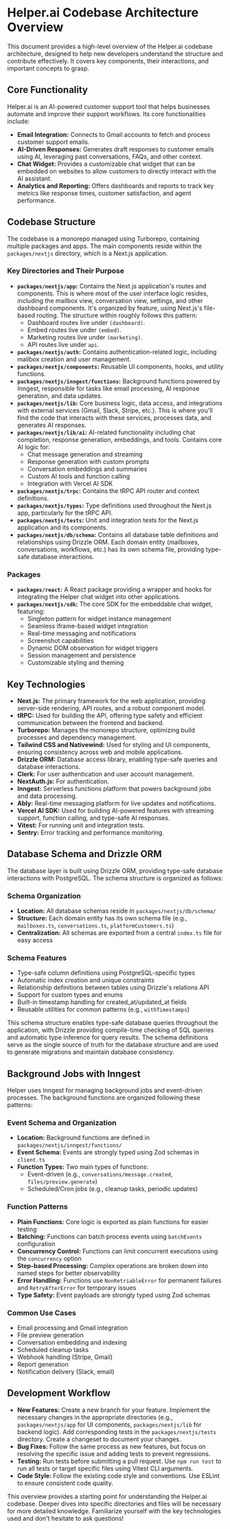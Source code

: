 # Helper.ai Codebase Architecture Overview

This document provides a high-level overview of the Helper.ai codebase architecture, designed to help new developers understand the structure and contribute effectively.  It covers key components, their interactions, and important concepts to grasp.

## Core Functionality

Helper.ai is an AI-powered customer support tool that helps businesses automate and improve their support workflows.  Its core functionalities include:

- **Email Integration:**  Connects to Gmail accounts to fetch and process customer support emails.
- **AI-Driven Responses:**  Generates draft responses to customer emails using AI, leveraging past conversations, FAQs, and other context.
- **Chat Widget:**  Provides a customizable chat widget that can be embedded on websites to allow customers to directly interact with the AI assistant.
- **Analytics and Reporting:**  Offers dashboards and reports to track key metrics like response times, customer satisfaction, and agent performance.

## Codebase Structure

The codebase is a monorepo managed using Turborepo, containing multiple packages and apps. The main components reside within the `packages/nextjs` directory, which is a Next.js application.

### Key Directories and Their Purpose

- **`packages/nextjs/app`:** Contains the Next.js application's routes and components. This is where most of the user interface logic resides, including the mailbox view, conversation view, settings, and other dashboard components.  It's organized by feature, using Next.js's file-based routing.  The structure within roughly follows this pattern:
    - Dashboard routes live under `(dashboard)`.
    - Embed routes live under `(embed)`.
    - Marketing routes live under `(marketing)`.
    - API routes live under `api`.
- **`packages/nextjs/auth`:** Contains authentication-related logic, including mailbox creation and user management.
- **`packages/nextjs/components`:**  Reusable UI components, hooks, and utility functions.
- **`packages/nextjs/inngest/functions`:** Background functions powered by Inngest, responsible for tasks like email processing, AI response generation, and data updates.
- **`packages/nextjs/lib`:** Core business logic, data access, and integrations with external services (Gmail, Slack, Stripe, etc.). This is where you'll find the code that interacts with these services, processes data, and generates AI responses.
- **`packages/nextjs/lib/ai`:** AI-related functionality including chat completion, response generation, embeddings, and tools. Contains core AI logic for:
    - Chat message generation and streaming
    - Response generation with custom prompts
    - Conversation embeddings and summaries
    - Custom AI tools and function calling
    - Integration with Vercel AI SDK
- **`packages/nextjs/trpc`:** Contains the tRPC API router and context definitions.
- **`packages/nextjs/types`:** Type definitions used throughout the Next.js app, particularly for the tRPC API.
- **`packages/nextjs/tests`:**  Unit and integration tests for the Next.js application and its components.
- **`packages/nextjs/db/schema`:** Contains all database table definitions and relationships using Drizzle ORM. Each domain entity (mailboxes, conversations, workflows, etc.) has its own schema file, providing type-safe database interactions.

### Packages

- **`packages/react`:** A React package providing a wrapper and hooks for integrating the Helper chat widget into other applications.
- **`packages/nextjs/sdk`:** The core SDK for the embeddable chat widget, featuring:
    - Singleton pattern for widget instance management
    - Seamless iframe-based widget integration
    - Real-time messaging and notifications
    - Screenshot capabilities
    - Dynamic DOM observation for widget triggers
    - Session management and persistence
    - Customizable styling and theming

## Key Technologies

- **Next.js:**  The primary framework for the web application, providing server-side rendering, API routes, and a robust component model.
- **tRPC:**  Used for building the API, offering type safety and efficient communication between the frontend and backend.
- **Turborepo:**  Manages the monorepo structure, optimizing build processes and dependency management.
- **Tailwind CSS and Nativewind:** Used for styling and UI components, ensuring consistency across web and mobile applications.
- **Drizzle ORM:**  Database access library, enabling type-safe queries and database interactions.
- **Clerk:**  For user authentication and user account management.
- **NextAuth.js:** For authentication.
- **Inngest:** Serverless functions platform that powers background jobs and data processing.
- **Ably:**  Real-time messaging platform for live updates and notifications.
- **Vercel AI SDK:** Used for building AI-powered features with streaming support, function calling, and type-safe AI responses.
- **Vitest:**  For running unit and integration tests.
- **Sentry:**  Error tracking and performance monitoring.

## Database Schema and Drizzle ORM

The database layer is built using Drizzle ORM, providing type-safe database interactions with PostgreSQL. The schema structure is organized as follows:

### Schema Organization

- **Location:** All database schemas reside in `packages/nextjs/db/schema/`
- **Structure:** Each domain entity has its own schema file (e.g., `mailboxes.ts`, `conversations.ts`, `platformCustomers.ts`)
- **Centralization:** All schemas are exported from a central `index.ts` file for easy access

### Schema Features

- Type-safe column definitions using PostgreSQL-specific types
- Automatic index creation and unique constraints
- Relationship definitions between tables using Drizzle's relations API
- Support for custom types and enums
- Built-in timestamp handling for created_at/updated_at fields
- Reusable utilities for common patterns (e.g., `withTimestamps`)

This schema structure enables type-safe database queries throughout the application, with Drizzle providing compile-time checking of SQL queries and automatic type inference for query results. The schema definitions serve as the single source of truth for the database structure and are used to generate migrations and maintain database consistency.

## Background Jobs with Inngest

Helper uses Inngest for managing background jobs and event-driven processes. The background functions are organized following these patterns:

### Event Schema and Organization

- **Location:** Background functions are defined in `packages/nextjs/inngest/functions/`
- **Event Schema:** Events are strongly typed using Zod schemas in `client.ts`
- **Function Types:** Two main types of functions:
  - Event-driven (e.g., `conversations/message.created`, `files/preview.generate`)
  - Scheduled/Cron jobs (e.g., cleanup tasks, periodic updates)

### Function Patterns

- **Plain Functions:** Core logic is exported as plain functions for easier testing
- **Batching:** Functions can batch process events using `batchEvents` configuration
- **Concurrency Control:** Functions can limit concurrent executions using the `concurrency` option
- **Step-based Processing:** Complex operations are broken down into named steps for better observability
- **Error Handling:** Functions use `NonRetriableError` for permanent failures and `RetryAfterError` for temporary issues
- **Type Safety:** Event payloads are strongly typed using Zod schemas

### Common Use Cases

- Email processing and Gmail integration
- File preview generation
- Conversation embedding and indexing
- Scheduled cleanup tasks
- Webhook handling (Stripe, Gmail)
- Report generation
- Notification delivery (Slack, email)

## Development Workflow

- **New Features:** Create a new branch for your feature. Implement the necessary changes in the appropriate directories (e.g., `packages/nextjs/app` for UI components, `packages/nextjs/lib` for backend logic). Add corresponding tests in the `packages/nextjs/tests` directory. Create a changeset to document your changes.
- **Bug Fixes:** Follow the same process as new features, but focus on resolving the specific issue and adding tests to prevent regressions.
- **Testing:** Run tests before submitting a pull request. Use `npm run test` to run all tests or target specific files using Vitest CLI arguments.
- **Code Style:** Follow the existing code style and conventions. Use ESLint to ensure consistent code quality.


This overview provides a starting point for understanding the Helper.ai codebase. Deeper dives into specific directories and files will be necessary for more detailed knowledge. Familiarize yourself with the key technologies used and don't hesitate to ask questions!

